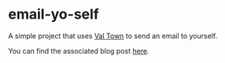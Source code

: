 # email-yo-self

A simple project that uses [Val Town](https://val.town) to send an email to yourself.

You can find the associated blog post [here]().
